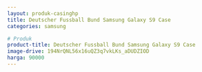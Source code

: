 ```yaml
---
layout: produk-casinghp
title: Deutscher Fussball Bund Samsung Galaxy S9 Case
categories: samsung

# Produk
product-title: Deutscher Fussball Bund Samsung Galaxy S9 Case
image-drive: 194NrQNL56x16uQZ3q7vkLKs_aDUDZIOD
harga: 90000
---
```

